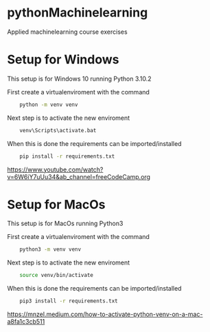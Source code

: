 # pythonMachinelearning
Applied machinelearning course exercises

# Setup for Windows
This setup is for Windows 10 running Python 3.10.2

First create a virtualenviroment with the command

```bash
    python -m venv venv
```
Next step is to activate the new enviroment

```bash
    venv\Scripts\activate.bat
```
When this is done the requirements can be imported/installed

```bash
    pip install -r requirements.txt
```

<https://www.youtube.com/watch?v=6W6iY7uUu34&ab_channel=freeCodeCamp.org>

# Setup for MacOs
This setup is for MacOs running Python3

First create a virtualenviroment with the command

```bash
    python3 -m venv venv
```
Next step is to activate the new enviroment

```bash
    source venv/bin/activate
```
When this is done the requirements can be imported/installed

```bash
    pip3 install -r requirements.txt
```

<https://mnzel.medium.com/how-to-activate-python-venv-on-a-mac-a8fa1c3cb511>
